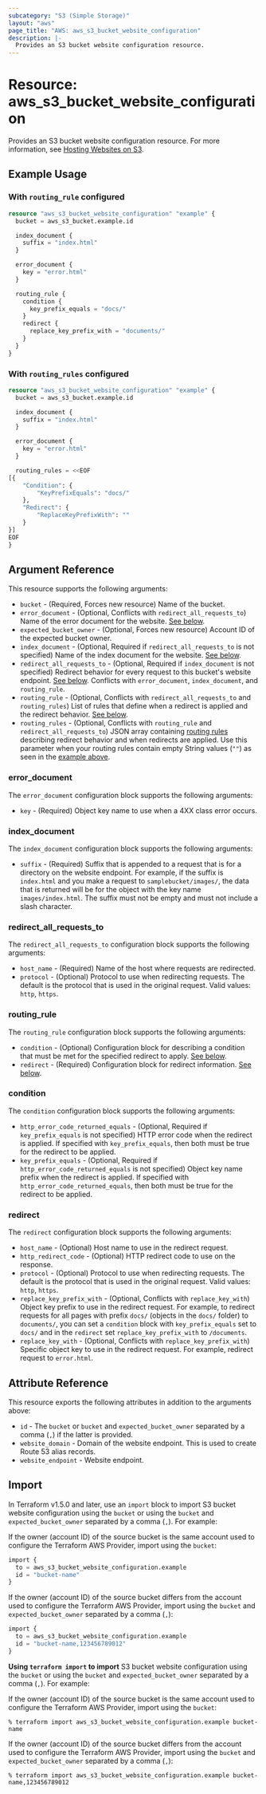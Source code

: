 ```yaml
---
subcategory: "S3 (Simple Storage)"
layout: "aws"
page_title: "AWS: aws_s3_bucket_website_configuration"
description: |-
  Provides an S3 bucket website configuration resource.
---
```


# Resource: aws_s3_bucket_website_configuration

Provides an S3 bucket website configuration resource. For more information, see [Hosting Websites on S3](https://docs.aws.amazon.com/AmazonS3/latest/dev/WebsiteHosting.html).

## Example Usage

### With `routing_rule` configured

```terraform
resource "aws_s3_bucket_website_configuration" "example" {
  bucket = aws_s3_bucket.example.id

  index_document {
    suffix = "index.html"
  }

  error_document {
    key = "error.html"
  }

  routing_rule {
    condition {
      key_prefix_equals = "docs/"
    }
    redirect {
      replace_key_prefix_with = "documents/"
    }
  }
}
```

### With `routing_rules` configured

```terraform
resource "aws_s3_bucket_website_configuration" "example" {
  bucket = aws_s3_bucket.example.id

  index_document {
    suffix = "index.html"
  }

  error_document {
    key = "error.html"
  }

  routing_rules = <<EOF
[{
    "Condition": {
        "KeyPrefixEquals": "docs/"
    },
    "Redirect": {
        "ReplaceKeyPrefixWith": ""
    }
}]
EOF
}
```

## Argument Reference

This resource supports the following arguments:

* `bucket` - (Required, Forces new resource) Name of the bucket.
* `error_document` - (Optional, Conflicts with `redirect_all_requests_to`) Name of the error document for the website. [See below](#error_document).
* `expected_bucket_owner` - (Optional, Forces new resource) Account ID of the expected bucket owner.
* `index_document` - (Optional, Required if `redirect_all_requests_to` is not specified) Name of the index document for the website. [See below](#index_document).
* `redirect_all_requests_to` - (Optional, Required if `index_document` is not specified) Redirect behavior for every request to this bucket's website endpoint. [See below](#redirect_all_requests_to). Conflicts with `error_document`, `index_document`, and `routing_rule`.
* `routing_rule` - (Optional, Conflicts with `redirect_all_requests_to` and `routing_rules`) List of rules that define when a redirect is applied and the redirect behavior. [See below](#routing_rule).
* `routing_rules` - (Optional, Conflicts with `routing_rule` and `redirect_all_requests_to`) JSON array containing [routing rules](https://docs.aws.amazon.com/AWSCloudFormation/latest/UserGuide/aws-properties-s3-websiteconfiguration-routingrules.html)
  describing redirect behavior and when redirects are applied. Use this parameter when your routing rules contain empty String values (`""`) as seen in the [example above](#with-routing_rules-configured).

### error_document

The `error_document` configuration block supports the following arguments:

* `key` - (Required) Object key name to use when a 4XX class error occurs.

### index_document

The `index_document` configuration block supports the following arguments:

* `suffix` - (Required) Suffix that is appended to a request that is for a directory on the website endpoint.
For example, if the suffix is `index.html` and you make a request to `samplebucket/images/`, the data that is returned will be for the object with the key name `images/index.html`.
The suffix must not be empty and must not include a slash character.

### redirect_all_requests_to

The `redirect_all_requests_to` configuration block supports the following arguments:

* `host_name` - (Required) Name of the host where requests are redirected.
* `protocol` - (Optional) Protocol to use when redirecting requests. The default is the protocol that is used in the original request. Valid values: `http`, `https`.

### routing_rule

The `routing_rule` configuration block supports the following arguments:

* `condition` - (Optional) Configuration block for describing a condition that must be met for the specified redirect to apply. [See below](#condition).
* `redirect` - (Required) Configuration block for redirect information. [See below](#redirect).

### condition

The `condition` configuration block supports the following arguments:

* `http_error_code_returned_equals` - (Optional, Required if `key_prefix_equals` is not specified) HTTP error code when the redirect is applied. If specified with `key_prefix_equals`, then both must be true for the redirect to be applied.
* `key_prefix_equals` - (Optional, Required if `http_error_code_returned_equals` is not specified) Object key name prefix when the redirect is applied. If specified with `http_error_code_returned_equals`, then both must be true for the redirect to be applied.

### redirect

The `redirect` configuration block supports the following arguments:

* `host_name` - (Optional) Host name to use in the redirect request.
* `http_redirect_code` - (Optional) HTTP redirect code to use on the response.
* `protocol` - (Optional) Protocol to use when redirecting requests. The default is the protocol that is used in the original request. Valid values: `http`, `https`.
* `replace_key_prefix_with` - (Optional, Conflicts with `replace_key_with`) Object key prefix to use in the redirect request. For example, to redirect requests for all pages with prefix `docs/` (objects in the `docs/` folder) to `documents/`, you can set a `condition` block with `key_prefix_equals` set to `docs/` and in the `redirect` set `replace_key_prefix_with` to `/documents`.
* `replace_key_with` - (Optional, Conflicts with `replace_key_prefix_with`) Specific object key to use in the redirect request. For example, redirect request to `error.html`.

## Attribute Reference

This resource exports the following attributes in addition to the arguments above:

* `id` - The `bucket` or `bucket` and `expected_bucket_owner` separated by a comma (`,`) if the latter is provided.
* `website_domain` - Domain of the website endpoint. This is used to create Route 53 alias records.
* `website_endpoint` - Website endpoint.

## Import

In Terraform v1.5.0 and later, use an `import` block to import S3 bucket website configuration using the `bucket` or using the `bucket` and `expected_bucket_owner` separated by a comma (`,`). For example:

If the owner (account ID) of the source bucket is the same account used to configure the Terraform AWS Provider, import using the `bucket`:

```terraform
import {
  to = aws_s3_bucket_website_configuration.example
  id = "bucket-name"
}
```

If the owner (account ID) of the source bucket differs from the account used to configure the Terraform AWS Provider, import using the `bucket` and `expected_bucket_owner` separated by a comma (`,`):

```terraform
import {
  to = aws_s3_bucket_website_configuration.example
  id = "bucket-name,123456789012"
}
```

**Using `terraform import` to import** S3 bucket website configuration using the `bucket` or using the `bucket` and `expected_bucket_owner` separated by a comma (`,`). For example:

If the owner (account ID) of the source bucket is the same account used to configure the Terraform AWS Provider, import using the `bucket`:

```console
% terraform import aws_s3_bucket_website_configuration.example bucket-name
```

If the owner (account ID) of the source bucket differs from the account used to configure the Terraform AWS Provider, import using the `bucket` and `expected_bucket_owner` separated by a comma (`,`):

```console
% terraform import aws_s3_bucket_website_configuration.example bucket-name,123456789012
```
